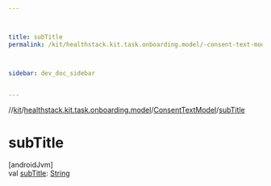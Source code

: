 ```yaml
---



title: subTitle
permalink: /kit/healthstack.kit.task.onboarding.model/-consent-text-model/sub-title.html



sidebar: dev_doc_sidebar


---
```




//[kit](/kit.html)/[healthstack.kit.task.onboarding.model](../index.html)/[ConsentTextModel](index.html)/[subTitle](sub-title.html)



# subTitle



[androidJvm]\
val [subTitle](sub-title.html): [String](https://kotlinlang.org/api/latest/jvm/stdlib/kotlin/-string/index.html)






